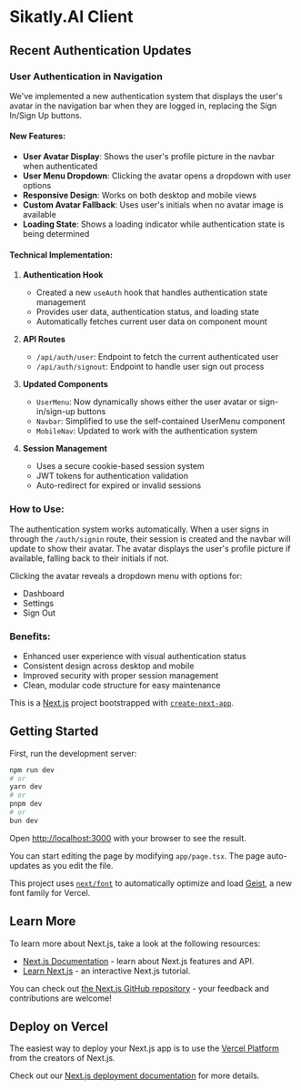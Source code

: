 # Sikatly.AI Client

## Recent Authentication Updates

### User Authentication in Navigation

We've implemented a new authentication system that displays the user's avatar in the navigation bar when they are logged in, replacing the Sign In/Sign Up buttons.

#### New Features:

- **User Avatar Display**: Shows the user's profile picture in the navbar when authenticated
- **User Menu Dropdown**: Clicking the avatar opens a dropdown with user options
- **Responsive Design**: Works on both desktop and mobile views
- **Custom Avatar Fallback**: Uses user's initials when no avatar image is available
- **Loading State**: Shows a loading indicator while authentication state is being determined

#### Technical Implementation:

1. **Authentication Hook**

   - Created a new `useAuth` hook that handles authentication state management
   - Provides user data, authentication status, and loading state
   - Automatically fetches current user data on component mount

2. **API Routes**

   - `/api/auth/user`: Endpoint to fetch the current authenticated user
   - `/api/auth/signout`: Endpoint to handle user sign out process

3. **Updated Components**

   - `UserMenu`: Now dynamically shows either the user avatar or sign-in/sign-up buttons
   - `Navbar`: Simplified to use the self-contained UserMenu component
   - `MobileNav`: Updated to work with the authentication system

4. **Session Management**
   - Uses a secure cookie-based session system
   - JWT tokens for authentication validation
   - Auto-redirect for expired or invalid sessions

### How to Use:

The authentication system works automatically. When a user signs in through the `/auth/signin` route, their session is created and the navbar will update to show their avatar. The avatar displays the user's profile picture if available, falling back to their initials if not.

Clicking the avatar reveals a dropdown menu with options for:

- Dashboard
- Settings
- Sign Out

### Benefits:

- Enhanced user experience with visual authentication status
- Consistent design across desktop and mobile
- Improved security with proper session management
- Clean, modular code structure for easy maintenance

This is a [Next.js](https://nextjs.org) project bootstrapped with [`create-next-app`](https://nextjs.org/docs/app/api-reference/cli/create-next-app).

## Getting Started

First, run the development server:

```bash
npm run dev
# or
yarn dev
# or
pnpm dev
# or
bun dev
```

Open [http://localhost:3000](http://localhost:3000) with your browser to see the result.

You can start editing the page by modifying `app/page.tsx`. The page auto-updates as you edit the file.

This project uses [`next/font`](https://nextjs.org/docs/app/building-your-application/optimizing/fonts) to automatically optimize and load [Geist](https://vercel.com/font), a new font family for Vercel.

## Learn More

To learn more about Next.js, take a look at the following resources:

- [Next.js Documentation](https://nextjs.org/docs) - learn about Next.js features and API.
- [Learn Next.js](https://nextjs.org/learn) - an interactive Next.js tutorial.

You can check out [the Next.js GitHub repository](https://github.com/vercel/next.js) - your feedback and contributions are welcome!

## Deploy on Vercel

The easiest way to deploy your Next.js app is to use the [Vercel Platform](https://vercel.com/new?utm_medium=default-template&filter=next.js&utm_source=create-next-app&utm_campaign=create-next-app-readme) from the creators of Next.js.

Check out our [Next.js deployment documentation](https://nextjs.org/docs/app/building-your-application/deploying) for more details.

